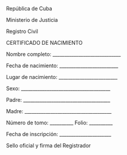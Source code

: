 República de Cuba

Ministerio de Justicia

Registro Civil

CERTIFICADO DE NACIMIENTO

Nombre completo: _____________________________

Fecha de nacimiento: _________________________

Lugar de nacimiento: _________________________

Sexo: ______________________________________

Padre: _____________________________________

Madre: _____________________________________

Número de tomo: __________ Folio: __________

Fecha de inscripción: ______________________

Sello oficial y firma del Registrador
